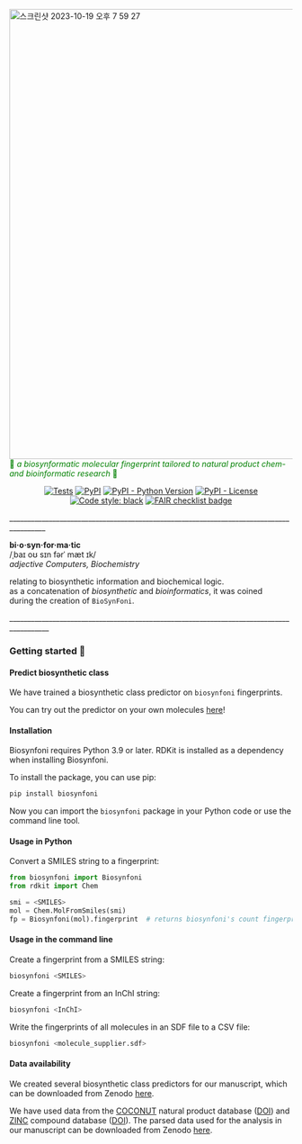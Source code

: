 <img width="800" alt="스크린샷 2023-10-19 오후 7 59 27" src="https://github.com/lucinamay/biosynfoni/assets/119406697/c2b32601-8a00-4520-b027-101206becf81">\
<span style="color:green"> 🌿 *a biosynformatic molecular fingerprint tailored to natural product chem- and bioinformatic research* 🌿</span>


<p align="center">
    <a href="https://github.com/lucinamay/biosynfoni/actions/workflows/test-biosynfoni.yml">
        <img alt="Tests" src="https://github.com/lucinamay/biosynfoni/actions/workflows/test-biosynfoni.yml/badge.svg" /></a>
    <a href="https://pypi.org/project/biosynfoni">
        <img alt="PyPI" src="https://img.shields.io/pypi/v/biosynfoni" /></a>
    <a href="https://pypi.org/project/biosynfoni">
        <img alt="PyPI - Python Version" src="https://img.shields.io/pypi/pyversions/biosynfoni" /></a>
    <a href="https://github.com/lucinamay/biosynfoni/blob/main/LICENSE">
        <img alt="PyPI - License" src="https://img.shields.io/pypi/l/cinemol" /></a>
    <a href='https://github.com/psf/black'>
        <img src='https://img.shields.io/badge/code%20style-black-000000.svg' alt='Code style: black' /></a>
    <!-- <a href="https://doi.org/10.5281/zenodo.11242217">
        <img src="https://zenodo.org/badge/DOI/10.5281/zenodo.11242217.svg" alt="DOI"></a> -->
    <a href="https://fairsoftwarechecklist.net/v0.2?f=20&a=30112&i=20122&r=123">
        <img src="https://fairsoftwarechecklist.net/badge.svg" alt="FAIR checklist badge"></a>
</p>

\________________________________________________________________________________________


  **bi·o·syn·for·ma·tic**\
  /ˌbaɪ  oʊ  sɪn  fərˈ mæt ɪk/\
  *adjective Computers, Biochemistry*

  relating to biosynthetic information and biochemical logic.\
  as a concatenation of  *biosynthetic* and *bioinformatics*, it was coined\
  during the creation of `BioSynFoni`.

\_________________________________________________________________________________________


### Getting started 🌿

#### Predict biosynthetic class

We have trained a biosynthetic class predictor on `biosynfoni` fingerprints. 

You can try out the predictor on your own molecules [here](https://moltools.bioinformatics.nl/biosynfoni)!

#### Installation

Biosynfoni requires Python 3.9 or later. RDKit is installed as a dependency when installing Biosynfoni.

To install the package, you can use pip:

```bash
pip install biosynfoni
```

Now you can import the `biosynfoni` package in your Python code or use the command line tool.

#### Usage in Python

Convert a SMILES string to a fingerprint:

```python
from biosynfoni import Biosynfoni
from rdkit import Chem

smi = <SMILES>
mol = Chem.MolFromSmiles(smi)
fp = Biosynfoni(mol).fingerprint  # returns biosynfoni's count fingerprint of the molecule
```

#### Usage in the command line

Create a fingerprint from a SMILES string:

```bash 
biosynfoni <SMILES>
```

Create a fingerprint from an InChI string:

```bash
biosynfoni <InChI>
```

Write the fingerprints of all molecules in an SDF file to a CSV file:

```bash
biosynfoni <molecule_supplier.sdf>
```

<!-- ### Preprint

#### Citation

If you use `biosynfoni` in your research, please cite our [preprint](https://chemrxiv.org/engage/chemrxiv/public-dashboard):

```bibtex
@article{nollen2025biosynfoni,
  title={Biosynfoni: A Biosynthesis-informed and Interpretable Lightweight Molecular Fingerprint},
  author={Nollen, Lucina-May, Meijer, David, Sorokina, Maria, and Van der Hooft, Justin J. J.},
  journal={chemRxiv},
  year={2025}
}
``` -->

#### Data availability

We created several biosynthetic class predictors for our manuscript, which can be downloaded from Zenodo [here](https://zenodo.org/records/14791239).

We have used data from the [COCONUT](https://coconut.naturalproducts.net) natural product database ([DOI](https://doi.org/10.1186/s13321-020-00478-9)) and [ZINC](https://zinc.docking.org) compound database ([DOI](https://pubs.acs.org/doi/10.1021/acs.jcim.0c00675)). The parsed data used for the analysis in our manuscript can be downloaded from Zenodo [here](https://zenodo.org/records/14791205). 



